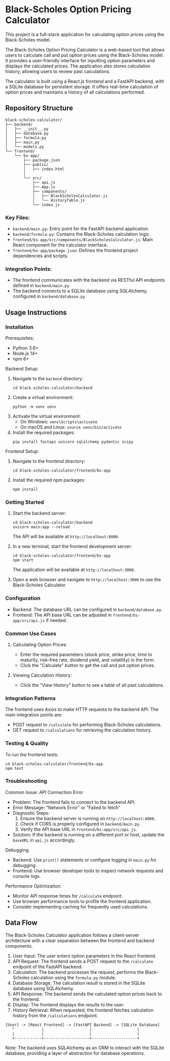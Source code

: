 # Black-Scholes Option Pricing Calculator

This project is a full-stack application for calculating option prices using the Black-Scholes model.

The Black-Scholes Option Pricing Calculator is a web-based tool that allows users to calculate call and put option prices using the Black-Scholes model. It provides a user-friendly interface for inputting option parameters and displays the calculated prices. The application also stores calculation history, allowing users to review past calculations.

The calculator is built using a React.js frontend and a FastAPI backend, with a SQLite database for persistent storage. It offers real-time calculation of option prices and maintains a history of all calculations performed.

## Repository Structure

```
black-scholes-calculator/
├── backend/
│   ├── __init__.py
│   ├── database.py
│   ├── formula.py
│   ├── main.py
│   └── models.py
└── frontend/
    └── bs-app/
        ├── package.json
        ├── public/
        │   ├── index.html
        │   
        └── src/
            ├── api.js
            ├── App.js
            ├── components/
            │   ├── BlackScholesCalculator.js
            │   └── HistoryTable.js
            └── index.js
```

### Key Files:

- `backend/main.py`: Entry point for the FastAPI backend application.
- `backend/formula.py`: Contains the Black-Scholes calculation logic.
- `frontend/bs-app/src/components/BlackScholesCalculator.js`: Main React component for the calculator interface.
- `frontend/bs-app/package.json`: Defines the frontend project dependencies and scripts.

### Integration Points:

- The frontend communicates with the backend via RESTful API endpoints defined in `backend/main.py`.
- The backend connects to a SQLite database using SQLAlchemy, configured in `backend/database.py`.

## Usage Instructions

### Installation

Prerequisites:
- Python 3.8+
- Node.js 14+
- npm 6+

Backend Setup:
1. Navigate to the `backend` directory:
   ```
   cd black-scholes-calculator/backend
   ```
2. Create a virtual environment:
   ```
   python -m venv venv
   ```
3. Activate the virtual environment:
   - On Windows: `venv\Scripts\activate`
   - On macOS and Linux: `source venv/bin/activate`
4. Install the required packages:
   ```
   pip install fastapi uvicorn sqlalchemy pydantic scipy
   ```

Frontend Setup:
1. Navigate to the frontend directory:
   ```
   cd black-scholes-calculator/frontend/bs-app
   ```
2. Install the required npm packages:
   ```
   npm install
   ```

### Getting Started

1. Start the backend server:
   ```
   cd black-scholes-calculator/backend
   uvicorn main:app --reload
   ```
   The API will be available at `http://localhost:8000`.

2. In a new terminal, start the frontend development server:
   ```
   cd black-scholes-calculator/frontend/bs-app
   npm start
   ```
   The application will be available at `http://localhost:3000`.

3. Open a web browser and navigate to `http://localhost:3000` to use the Black-Scholes Calculator.

### Configuration

- Backend: The database URL can be configured in `backend/database.py`.
- Frontend: The API base URL can be adjusted in `frontend/bs-app/src/api.js` if needed.

### Common Use Cases

1. Calculating Option Prices:
   - Enter the required parameters (stock price, strike price, time to maturity, risk-free rate, dividend yield, and volatility) in the form.
   - Click the "Calculate" button to get the call and put option prices.

2. Viewing Calculation History:
   - Click the "View History" button to see a table of all past calculations.

### Integration Patterns

The frontend uses Axios to make HTTP requests to the backend API. The main integration points are:

- POST request to `/calculate` for performing Black-Scholes calculations.
- GET request to `/calculations` for retrieving the calculation history.

### Testing & Quality

To run the frontend tests:
```
cd black-scholes-calculator/frontend/bs-app
npm test
```

### Troubleshooting

Common Issue: API Connection Error
- Problem: The frontend fails to connect to the backend API.
- Error Message: "Network Error" or "Failed to fetch"
- Diagnostic Steps:
  1. Ensure the backend server is running on `http://localhost:8000`.
  2. Check if CORS is properly configured in `backend/main.py`.
  3. Verify the API base URL in `frontend/bs-app/src/api.js`.
- Solution: If the backend is running on a different port or host, update the `baseURL` in `api.js` accordingly.

Debugging:
- Backend: Use `print()` statements or configure logging in `main.py` for debugging.
- Frontend: Use browser developer tools to inspect network requests and console logs.

Performance Optimization:
- Monitor API response times for `/calculate` endpoint.
- Use browser performance tools to profile the frontend application.
- Consider implementing caching for frequently used calculations.

## Data Flow

The Black-Scholes Calculator application follows a client-server architecture with a clear separation between the frontend and backend components.

1. User Input: The user enters option parameters in the React frontend.
2. API Request: The frontend sends a POST request to the `/calculate` endpoint of the FastAPI backend.
3. Calculation: The backend processes the request, performs the Black-Scholes calculation using the `formula.py` module.
4. Database Storage: The calculation result is stored in the SQLite database using SQLAlchemy.
5. API Response: The backend sends the calculated option prices back to the frontend.
6. Display: The frontend displays the results to the user.
7. History Retrieval: When requested, the frontend fetches calculation history from the `/calculations` endpoint.

```
[User] -> [React Frontend] -> [FastAPI Backend] -> [SQLite Database]
   ^            |                    |                    |
   |            |                    |                    |
   +------------+--------------------+--------------------+
```

Note: The backend uses SQLAlchemy as an ORM to interact with the SQLite database, providing a layer of abstraction for database operations.